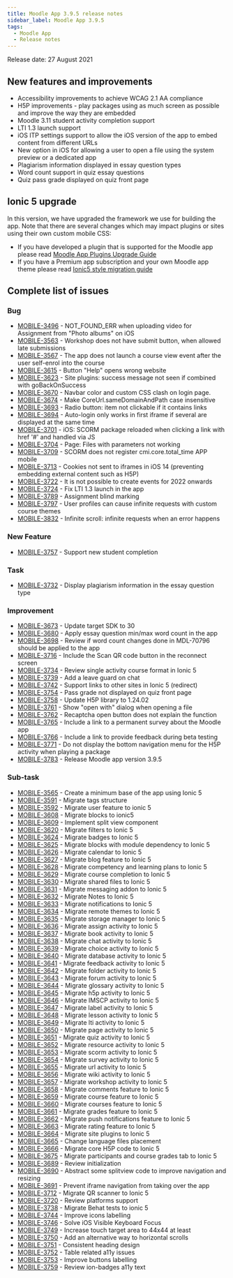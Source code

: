 ```yaml
---
title: Moodle App 3.9.5 release notes
sidebar_label: Moodle App 3.9.5
tags:
  - Moodle App
  - Release notes
---
```


Release date: 27 August 2021

## New features and improvements

- Accessibility improvements to achieve WCAG 2.1 AA compliance
- H5P improvements - play packages using as much screen as possible and improve the way they are embedded
- Moodle 3.11 student activity completion support
- LTI 1.3 launch support
- iOS ITP settings support to allow the iOS version of the app to embed content from different URLs
- New option in iOS for allowing a user to open a file using the system preview or a dedicated app
- Plagiarism information displayed in essay question types
- Word count support in quiz essay questions
- Quiz pass grade displayed on quiz front page

## Ionic 5 upgrade

In this version, we have upgraded the framework we use for building the app. Note that there are several changes which may impact plugins or sites using their own custom mobile CSS:

- If you have developed a plugin that is supported for the Moodle app please read [Moodle App Plugins Upgrade Guide](../../app/upgrading/plugins-upgrade-guide)
- If you have a Premium app subscription and your own Moodle app theme please read [Ionic5 style migration guide](../../app/upgrading/remote-themes-upgrade-guide.md)

## Complete list of issues

### Bug

- [MOBILE-3496](https://tracker.moodle.org/browse/MOBILE-3496) - NOT_FOUND_ERR when uploading video for Assignment from "Photo albums" on iOS
- [MOBILE-3563](https://tracker.moodle.org/browse/MOBILE-3563) - Workshop does not have submit button, when allowed late submissions
- [MOBILE-3567](https://tracker.moodle.org/browse/MOBILE-3567) - The app does not launch a course view event after the user self-enrol into the course
- [MOBILE-3615](https://tracker.moodle.org/browse/MOBILE-3615) - Button "Help" opens wrong website
- [MOBILE-3623](https://tracker.moodle.org/browse/MOBILE-3623) - Site plugins: success message not seen if combined with goBackOnSuccess
- [MOBILE-3670](https://tracker.moodle.org/browse/MOBILE-3670) - Navbar color and custom CSS clash on login page.
- [MOBILE-3674](https://tracker.moodle.org/browse/MOBILE-3674) - Make CoreUrl.sameDomainAndPath case insensitive
- [MOBILE-3693](https://tracker.moodle.org/browse/MOBILE-3693) - Radio button: item not clickable if it contains links
- [MOBILE-3694](https://tracker.moodle.org/browse/MOBILE-3694) - Auto-login only works in first iframe if several are displayed at the same time
- [MOBILE-3701](https://tracker.moodle.org/browse/MOBILE-3701) - iOS: SCORM package reloaded when clicking a link with href '#' and handled via JS
- [MOBILE-3704](https://tracker.moodle.org/browse/MOBILE-3704) - Page: Files with parameters not working
- [MOBILE-3709](https://tracker.moodle.org/browse/MOBILE-3709) - SCORM does not register cmi.core.total_time APP mobile
- [MOBILE-3713](https://tracker.moodle.org/browse/MOBILE-3713) - Cookies not sent to iframes in iOS 14 (preventing embedding external content such as H5P)
- [MOBILE-3722](https://tracker.moodle.org/browse/MOBILE-3722) - It is not possible to create events for 2022 onwards
- [MOBILE-3724](https://tracker.moodle.org/browse/MOBILE-3724) - Fix LTI 1.3 launch in the app
- [MOBILE-3789](https://tracker.moodle.org/browse/MOBILE-3789) - Assignment blind marking
- [MOBILE-3797](https://tracker.moodle.org/browse/MOBILE-3797) - User profiles can cause infinite requests with custom course themes
- [MOBILE-3832](https://tracker.moodle.org/browse/MOBILE-3832) - Infinite scroll: infinite requests when an error happens

### New Feature

- [MOBILE-3757](https://tracker.moodle.org/browse/MOBILE-3757) - Support new student completion

### Task

- [MOBILE-3732](https://tracker.moodle.org/browse/MOBILE-3732) - Display plagiarism information in the essay question type

### Improvement

- [MOBILE-3673](https://tracker.moodle.org/browse/MOBILE-3673) - Update target SDK to 30
- [MOBILE-3680](https://tracker.moodle.org/browse/MOBILE-3680) - Apply essay question min/max word count in the app
- [MOBILE-3698](https://tracker.moodle.org/browse/MOBILE-3698) - Review if word count changes done in MDL-70796 should be applied to the app
- [MOBILE-3716](https://tracker.moodle.org/browse/MOBILE-3716) - Include the Scan QR code button in the reconnect screen
- [MOBILE-3734](https://tracker.moodle.org/browse/MOBILE-3734) - Review single activity course format in Ionic 5
- [MOBILE-3739](https://tracker.moodle.org/browse/MOBILE-3739) - Add a leave guard on chat
- [MOBILE-3742](https://tracker.moodle.org/browse/MOBILE-3742) - Support links to other sites in Ionic 5 (redirect)
- [MOBILE-3754](https://tracker.moodle.org/browse/MOBILE-3754) - Pass grade not displayed on quiz front page
- [MOBILE-3758](https://tracker.moodle.org/browse/MOBILE-3758) - Update H5P library to 1.24.02
- [MOBILE-3761](https://tracker.moodle.org/browse/MOBILE-3761) - Show "open with" dialog when opening a file
- [MOBILE-3762](https://tracker.moodle.org/browse/MOBILE-3762) - Recaptcha open button does not explain the function
- [MOBILE-3765](https://tracker.moodle.org/browse/MOBILE-3765) - Include a link to a permanent survey about the Moodle app
- [MOBILE-3766](https://tracker.moodle.org/browse/MOBILE-3766) - Include a link to provide feedback during beta testing
- [MOBILE-3771](https://tracker.moodle.org/browse/MOBILE-3771) - Do not display the bottom navigation menu for the H5P activity when playing a package
- [MOBILE-3783](https://tracker.moodle.org/browse/MOBILE-3783) - Release Moodle app version 3.9.5

### Sub-task

- [MOBILE-3565](https://tracker.moodle.org/browse/MOBILE-3565) - Create a minimum base of the app using Ionic 5
- [MOBILE-3591](https://tracker.moodle.org/browse/MOBILE-3591) - Migrate tags structure
- [MOBILE-3592](https://tracker.moodle.org/browse/MOBILE-3592) - Migrate user feature to ionic 5
- [MOBILE-3608](https://tracker.moodle.org/browse/MOBILE-3608) - Migrate blocks to ionic5
- [MOBILE-3609](https://tracker.moodle.org/browse/MOBILE-3609) - Implement split view component
- [MOBILE-3620](https://tracker.moodle.org/browse/MOBILE-3620) - Migrate filters to Ionic 5
- [MOBILE-3624](https://tracker.moodle.org/browse/MOBILE-3624) - Migrate badges to Ionic 5
- [MOBILE-3625](https://tracker.moodle.org/browse/MOBILE-3625) - Migrate blocks with module dependency to Ionic 5
- [MOBILE-3626](https://tracker.moodle.org/browse/MOBILE-3626) - Migrate calendar to Ionic 5
- [MOBILE-3627](https://tracker.moodle.org/browse/MOBILE-3627) - Migrate blog feature to Ionic 5
- [MOBILE-3628](https://tracker.moodle.org/browse/MOBILE-3628) - Migrate competency and learning plans to Ionic 5
- [MOBILE-3629](https://tracker.moodle.org/browse/MOBILE-3629) - Migrate course completion to Ionic 5
- [MOBILE-3630](https://tracker.moodle.org/browse/MOBILE-3630) - Migrate shared files to Ionic 5
- [MOBILE-3631](https://tracker.moodle.org/browse/MOBILE-3631) - Migrate messaging addon to Ionic 5
- [MOBILE-3632](https://tracker.moodle.org/browse/MOBILE-3632) - Migrate Notes to Ionic 5
- [MOBILE-3633](https://tracker.moodle.org/browse/MOBILE-3633) - Migrate notifications to Ionic 5
- [MOBILE-3634](https://tracker.moodle.org/browse/MOBILE-3634) - Migrate remote themes to Ionic 5
- [MOBILE-3635](https://tracker.moodle.org/browse/MOBILE-3635) - Migrate storage manager to Ionic 5
- [MOBILE-3636](https://tracker.moodle.org/browse/MOBILE-3636) - Migrate assign activity to Ionic 5
- [MOBILE-3637](https://tracker.moodle.org/browse/MOBILE-3637) - Migrate book activity to Ionic 5
- [MOBILE-3638](https://tracker.moodle.org/browse/MOBILE-3638) - Migrate chat activity to Ionic 5
- [MOBILE-3639](https://tracker.moodle.org/browse/MOBILE-3639) - Migrate choice activity to Ionic 5
- [MOBILE-3640](https://tracker.moodle.org/browse/MOBILE-3640) - Migrate database activity to Ionic 5
- [MOBILE-3641](https://tracker.moodle.org/browse/MOBILE-3641) - Migrate feedback activity to Ionic 5
- [MOBILE-3642](https://tracker.moodle.org/browse/MOBILE-3642) - Migrate folder activity to Ionic 5
- [MOBILE-3643](https://tracker.moodle.org/browse/MOBILE-3643) - Migrate forum activity to Ionic 5
- [MOBILE-3644](https://tracker.moodle.org/browse/MOBILE-3644) - Migrate glossary activity to Ionic 5
- [MOBILE-3645](https://tracker.moodle.org/browse/MOBILE-3645) - Migrate h5p activity to Ionic 5
- [MOBILE-3646](https://tracker.moodle.org/browse/MOBILE-3646) - Migrate IMSCP activity to Ionic 5
- [MOBILE-3647](https://tracker.moodle.org/browse/MOBILE-3647) - Migrate label activity to Ionic 5
- [MOBILE-3648](https://tracker.moodle.org/browse/MOBILE-3648) - Migrate lesson activity to Ionic 5
- [MOBILE-3649](https://tracker.moodle.org/browse/MOBILE-3649) - Migrate lti activity to Ionic 5
- [MOBILE-3650](https://tracker.moodle.org/browse/MOBILE-3650) - Migrate page activity to Ionic 5
- [MOBILE-3651](https://tracker.moodle.org/browse/MOBILE-3651) - Migrate quiz activity to Ionic 5
- [MOBILE-3652](https://tracker.moodle.org/browse/MOBILE-3652) - Migrate resource activity to Ionic 5
- [MOBILE-3653](https://tracker.moodle.org/browse/MOBILE-3653) - Migrate scorm activity to Ionic 5
- [MOBILE-3654](https://tracker.moodle.org/browse/MOBILE-3654) - Migrate survey activity to Ionic 5
- [MOBILE-3655](https://tracker.moodle.org/browse/MOBILE-3655) - Migrate url activity to Ionic 5
- [MOBILE-3656](https://tracker.moodle.org/browse/MOBILE-3656) - Migrate wiki activity to Ionic 5
- [MOBILE-3657](https://tracker.moodle.org/browse/MOBILE-3657) - Migrate workshop activity to Ionic 5
- [MOBILE-3658](https://tracker.moodle.org/browse/MOBILE-3658) - Migrate comments feature to Ionic 5
- [MOBILE-3659](https://tracker.moodle.org/browse/MOBILE-3659) - Migrate course feature to Ionic 5
- [MOBILE-3660](https://tracker.moodle.org/browse/MOBILE-3660) - Migrate courses feature to Ionic 5
- [MOBILE-3661](https://tracker.moodle.org/browse/MOBILE-3661) - Migrate grades feature to Ionic 5
- [MOBILE-3662](https://tracker.moodle.org/browse/MOBILE-3662) - Migrate push notifications feature to Ionic 5
- [MOBILE-3663](https://tracker.moodle.org/browse/MOBILE-3663) - Migrate rating feature to Ionic 5
- [MOBILE-3664](https://tracker.moodle.org/browse/MOBILE-3664) - Migrate site plugins to Ionic 5
- [MOBILE-3665](https://tracker.moodle.org/browse/MOBILE-3665) - Change language files placement
- [MOBILE-3666](https://tracker.moodle.org/browse/MOBILE-3666) - Migrate core H5P code to Ionic 5
- [MOBILE-3675](https://tracker.moodle.org/browse/MOBILE-3675) - Migrate participants and course grades tab to Ionic 5
- [MOBILE-3689](https://tracker.moodle.org/browse/MOBILE-3689) - Review initialization
- [MOBILE-3690](https://tracker.moodle.org/browse/MOBILE-3690) - Abstract some splitview code to improve navigation and resizing
- [MOBILE-3691](https://tracker.moodle.org/browse/MOBILE-3691) - Prevent iframe navigation from taking over the app
- [MOBILE-3712](https://tracker.moodle.org/browse/MOBILE-3712) - Migrate QR scanner to Ionic 5
- [MOBILE-3720](https://tracker.moodle.org/browse/MOBILE-3720) - Review platforms support
- [MOBILE-3738](https://tracker.moodle.org/browse/MOBILE-3738) - Migrate Behat tests to ionic 5
- [MOBILE-3744](https://tracker.moodle.org/browse/MOBILE-3744) - Improve icons labelling
- [MOBILE-3746](https://tracker.moodle.org/browse/MOBILE-3746) - Solve iOS Visible Keyboard Focus
- [MOBILE-3749](https://tracker.moodle.org/browse/MOBILE-3749) - Increase touch target area to 44x44 at least
- [MOBILE-3750](https://tracker.moodle.org/browse/MOBILE-3750) - Add an alternative way to horizontal scrolls
- [MOBILE-3751](https://tracker.moodle.org/browse/MOBILE-3751) - Consistent heading design
- [MOBILE-3752](https://tracker.moodle.org/browse/MOBILE-3752) - Table related a11y issues
- [MOBILE-3753](https://tracker.moodle.org/browse/MOBILE-3753) - Improve buttons labelling
- [MOBILE-3759](https://tracker.moodle.org/browse/MOBILE-3759) - Review ion-badges a11y text
